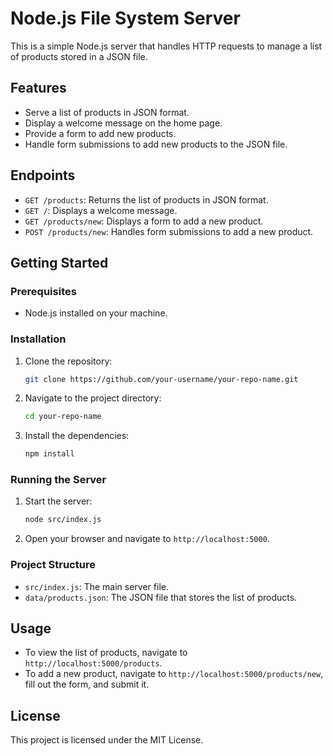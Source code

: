 # Node.js File System Server

This is a simple Node.js server that handles HTTP requests to manage a list of products stored in a JSON file.

## Features

- Serve a list of products in JSON format.
- Display a welcome message on the home page.
- Provide a form to add new products.
- Handle form submissions to add new products to the JSON file.

## Endpoints

- `GET /products`: Returns the list of products in JSON format.
- `GET /`: Displays a welcome message.
- `GET /products/new`: Displays a form to add a new product.
- `POST /products/new`: Handles form submissions to add a new product.

## Getting Started

### Prerequisites

- Node.js installed on your machine.

### Installation

1. Clone the repository:
    ```sh
    git clone https://github.com/your-username/your-repo-name.git
    ```
2. Navigate to the project directory:
    ```sh
    cd your-repo-name
    ```
3. Install the dependencies:
    ```sh
    npm install
    ```

### Running the Server

1. Start the server:
    ```sh
    node src/index.js
    ```
2. Open your browser and navigate to `http://localhost:5000`.

### Project Structure

- `src/index.js`: The main server file.
- `data/products.json`: The JSON file that stores the list of products.

## Usage

- To view the list of products, navigate to `http://localhost:5000/products`.
- To add a new product, navigate to `http://localhost:5000/products/new`, fill out the form, and submit it.

## License

This project is licensed under the MIT License.